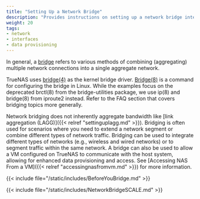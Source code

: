 ```yaml
---
title: "Setting Up a Network Bridge"
description: "Provides instructions on setting up a network bridge interface."
weight: 20
tags:
- network
- interfaces
- data provisioning
---
```


In general, a [bridge](https://tools.ietf.org/html/rfc6325) refers to various methods of combining (aggregating) multiple network connections into a single aggregate network.

TrueNAS uses [bridge(4)](https://www.freebsd.org/cgi/man.cgi?bridge(4)) as the kernel bridge driver.
[Bridge(8)](https://wiki.linuxfoundation.org/networking/bridge) is a command for configuring the bridge in Linux.
While the examples focus on the deprecated brctl(8) from the bridge-utilities package, we use ip(8) and bridge(8) from iproute2 instead. Refer to the FAQ section that covers bridging topics more generally.

Network bridging does not inherently aggregate bandwidth like [link aggregation (LAGG)]({{< relref "settinguplagg.md" >}}).
Bridging is often used for scenarios where you need to extend a network segment or combine different types of network traffic.
Bridging can be used to integrate different types of networks (e.g., wireless and wired networks) or to segment traffic within the same network.
A bridge can also be used to allow a VM configured on TrueNAS to communicate with the host system, allowing for enhanced data provisioning and access. See [Accessing NAS From a VM]({{< relref "accessingnasfromvm.md" >}}) for more information.

{{< include file="/static/includes/BeforeYouBridge.md" >}}

{{< include file="/static/includes/NetworkBridgeSCALE.md" >}}
